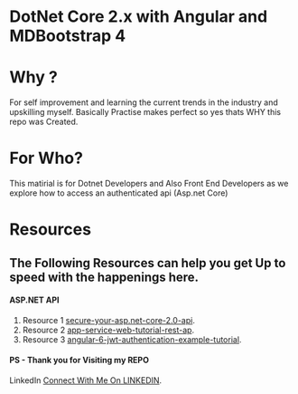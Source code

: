 # DotNet Core 2.x with Angular and MDBootstrap 4

# Why ? 
For self improvement and learning the current trends in the industry and upskilling myself. 
Basically Practise makes perfect so yes thats WHY this repo was Created.

# For Who?
This matirial is for Dotnet Developers and Also Front End Developers as we explore how to access 
an authenticated api (Asp.net Core)

# Resources 
## The Following Resources can help you get Up to speed with the happenings here.
#### ASP.NET API
1. Resource 1 [secure-your-asp.net-core-2.0-api](https://jonhilton.net/2017/10/11/secure-your-asp.net-core-2.0-api-part-1---issuing-a-jwt/).
2. Resource 2 [app-service-web-tutorial-rest-ap](https://docs.microsoft.com/en-us/azure/app-service/app-service-web-tutorial-rest-api/).
3. Resource 3 [angular-6-jwt-authentication-example-tutorial](http://jasonwatmore.com/post/2018/05/23/angular-6-jwt-authentication-example-tutorial/).

#### PS - Thank you for Visiting my REPO
LinkedIn [Connect With Me On LINKEDIN](https://www.linkedin.com/in/freedom-nduduzo-khanyile-58561492/).
